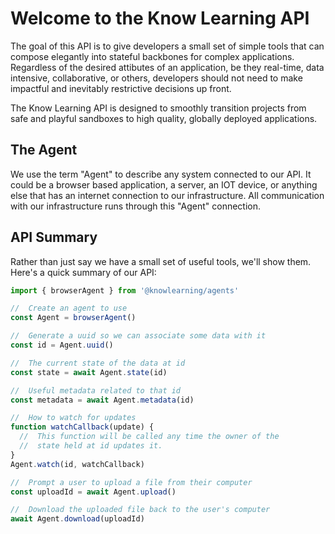 # Welcome to the Know Learning API

The goal of this API is to give developers a small set of simple tools that can compose elegantly into stateful backbones for complex applications.
Regardless of the desired attibutes of an application, be they real-time, data intensive, collaborative, or others, developers should not need to make impactful and inevitably restrictive decisions up front.

The Know Learning API is designed to smoothly transition projects from safe and playful sandboxes to high quality, globally deployed applications.

## The Agent

We use the term "Agent" to describe any system connected to our API.
It could be a browser based application, a server, an IOT device, or anything else that has an internet connection to our infrastructure.
All communication with our infrastructure runs through this "Agent" connection.

## API Summary

Rather than just say we have a small set of useful tools, we'll show them. Here's a quick summary of our API:

```js
import { browserAgent } from '@knowlearning/agents'

//  Create an agent to use
const Agent = browserAgent()

//  Generate a uuid so we can associate some data with it
const id = Agent.uuid()

//  The current state of the data at id
const state = await Agent.state(id)

//  Useful metadata related to that id
const metadata = await Agent.metadata(id)

//  How to watch for updates
function watchCallback(update) {
  //  This function will be called any time the owner of the
  //  state held at id updates it.
}
Agent.watch(id, watchCallback)

//  Prompt a user to upload a file from their computer
const uploadId = await Agent.upload()

//  Download the uploaded file back to the user's computer
await Agent.download(uploadId)
```
